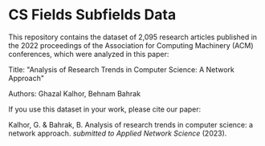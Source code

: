 # CS Fields Subfields Data

This repository contains the dataset of 2,095 research articles published in the 2022 proceedings of the Association for Computing Machinery (ACM) conferences, which were analyzed in this paper:

Title: "Analysis of Research Trends in Computer Science: A Network Approach"

Authors: Ghazal Kalhor, Behnam Bahrak


If you use this dataset in your work, please cite our paper:

Kalhor, G. & Bahrak, B. Analysis of research trends in computer science: a network approach. *submitted to Applied Network Science* (2023).
